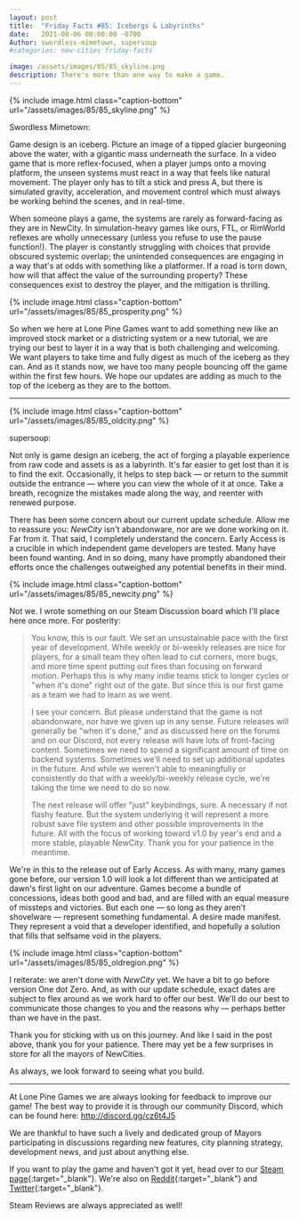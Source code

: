 ```yaml
---
layout: post
title:  "Friday Facts #85: Icebergs & Labyrinths"
date:   2021-08-06 00:00:00 -0700
Author: swordless-mimetown, supersoup
#categories: new-cities friday-facts

image: /assets/images/85/85_skyline.png
description: There's more than one way to make a game. 
---
```


{% include image.html class="caption-bottom"
  url="/assets/images/85/85_skyline.png"
%}

Swordless Mimetown:

Game design is an iceberg. Picture an image of a tipped glacier burgeoning above the water, with a gigantic mass underneath the surface. In a video game that is more reflex-focused, when a player jumps onto a moving platform, the unseen systems must react in a way that feels like natural movement. The player only has to tilt a stick and press A, but there is simulated gravity, acceleration, and movement control which must always be working behind the scenes, and in real-time. 

When someone plays a game, the systems are rarely as forward-facing as they are in NewCity. In simulation-heavy games like ours, FTL, or RimWorld reflexes are wholly unnecessary (unless you refuse to use the pause function!). The player is constantly struggling with choices that provide obscured systemic overlap; the unintended consequences are engaging in a way that's at odds with something like a platformer. If a road is torn down, how will that affect the value of the surrounding property? These consequences exist to destroy the player, and the mitigation is thrilling.

{% include image.html class="caption-bottom"
  url="/assets/images/85/85_prosperity.png"
%}

So when we here at Lone Pine Games want to add something new like an improved stock market or a districting system or a new tutorial, we are trying our best to layer it in a way that is both challenging and welcoming. We want players to take time and fully digest as much of the iceberg as they can. And as it stands now, we have too many people bouncing off the game within the first few hours. We hope our updates are adding as much to the top of the iceberg as they are to the bottom. 

---

{% include image.html class="caption-bottom"
  url="/assets/images/85/85_oldcity.png"
%}

supersoup:

Not only is game design an iceberg, the act of forging a playable experience from raw code and assets is as a labyrinth. It's far easier to get lost than it is to find the exit. Occasionally, it helps to step back — or return to the summit outside the entrance — where you can view the whole of it at once. Take a breath, recognize the mistakes made along the way, and reenter with renewed purpose. 

There has been some concern about our current update schedule. Allow me to reassure you: *NewCity* isn't abandonware, nor are we done working on it. Far from it. That said, I completely understand the concern. Early Access is a crucible in which independent game developers are tested. Many have been found wanting. And in so doing, many have promptly abandoned their efforts once the challenges outweighed any potential benefits in their mind.

{% include image.html class="caption-bottom"
  url="/assets/images/85/85_newcity.png"
%}

Not we. I wrote something on our Steam Discussion board which I'll place here once more. For posterity:

>You know, this is our fault. We set an unsustainable pace with the first year of development. While weekly or bi-weekly releases are nice for players, for a small team they often lead to cut corners, more bugs, and more time spent putting out fires than focusing on forward motion. Perhaps this is why many indie teams stick to longer cycles or "when it's done" right out of the gate. But since this is our first game as a team we had to learn as we went.
>
>I see your concern. But please understand that the game is not abandonware, nor have we given up in any sense. Future releases will generally be "when it's done," and as discussed here on the forums and on our Discord, not every release will have lots of front-facing content. Sometimes we need to spend a significant amount of time on backend systems. Sometimes we'll need to set up additional updates in the future. And while we weren't able to meaningfully or consistently do that with a weekly/bi-weekly release cycle, we're taking the time we need to do so now.
>
>The next release will offer "just" keybindings, sure. A necessary if not flashy feature. But the system underlying it will represent a more robust save file system and other possible improvements in the future. All with the focus of working toward v1.0 by year's end and a more stable, playable NewCity. Thank you for your patience in the meantime.

We're in this to the release out of Early Access. As with many, many games gone before, our version 1.0 will look a lot different than we anticipated at dawn's first light on our adventure. Games become a bundle of concessions, ideas both good and bad, and are filled with an equal measure of missteps and victories. But each one — so long as they aren't shovelware — represent something fundamental. A desire made manifest. They represent a void that a developer identified, and hopefully a solution that fills that selfsame void in the players. 

{% include image.html class="caption-bottom"
  url="/assets/images/85/85_oldregion.png"
%}

I reiterate: we aren't done with *NewCity* yet. We have a bit to go before version One dot Zero. And, as with our update schedule, exact dates are subject to flex around as we work hard to offer our best. We'll do our best to communicate those changes to you and the reasons why — perhaps better than we have in the past. 

Thank you for sticking with us on this journey. And like I said in the post above, thank you for your patience. There may yet be a few surprises in store for all the mayors of NewCities. 

As always, we look forward to seeing what you build. 


---

At Lone Pine Games we are always looking for feedback to improve our game! The best way to provide it is through our community Discord, which can be found here: http://discord.gg/cz6t4J5

We are thankful to have such a lively and dedicated group of Mayors participating in discussions regarding new features, city planning strategy, development news, and just about anything else.

If you want to play the game and haven't got it yet, head over to our [Steam page]{:target="_blank"}. We're also on [Reddit]{:target="_blank"} and [Twitter]{:target="_blank"}. 

Steam Reviews are always appreciated as well!

[Discord]:  http://discord.gg/cz6t4J5
[Steam page]: https://store.steampowered.com/app/1067860/NewCity/
[Reddit]: https://www.reddit.com/r/NewCity
[Twitter]: https://twitter.com/lone_pine_games



